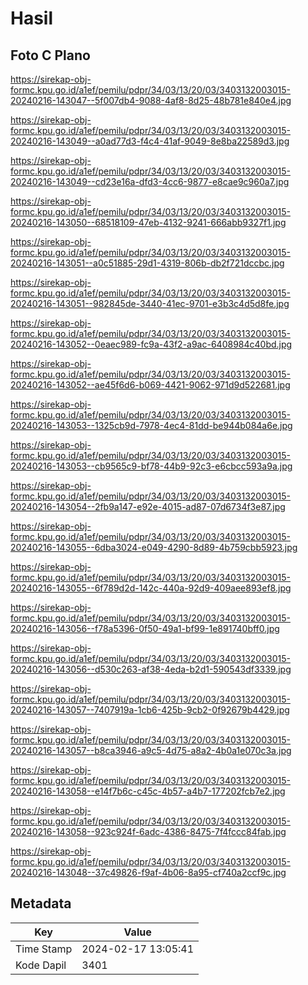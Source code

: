 # Hasil

## Foto C Plano

https://sirekap-obj-formc.kpu.go.id/a1ef/pemilu/pdpr/34/03/13/20/03/3403132003015-20240216-143047--5f007db4-9088-4af8-8d25-48b781e840e4.jpg

https://sirekap-obj-formc.kpu.go.id/a1ef/pemilu/pdpr/34/03/13/20/03/3403132003015-20240216-143049--a0ad77d3-f4c4-41af-9049-8e8ba22589d3.jpg

https://sirekap-obj-formc.kpu.go.id/a1ef/pemilu/pdpr/34/03/13/20/03/3403132003015-20240216-143049--cd23e16a-dfd3-4cc6-9877-e8cae9c960a7.jpg

https://sirekap-obj-formc.kpu.go.id/a1ef/pemilu/pdpr/34/03/13/20/03/3403132003015-20240216-143050--68518109-47eb-4132-9241-666abb9327f1.jpg

https://sirekap-obj-formc.kpu.go.id/a1ef/pemilu/pdpr/34/03/13/20/03/3403132003015-20240216-143051--a0c51885-29d1-4319-806b-db2f721dccbc.jpg

https://sirekap-obj-formc.kpu.go.id/a1ef/pemilu/pdpr/34/03/13/20/03/3403132003015-20240216-143051--982845de-3440-41ec-9701-e3b3c4d5d8fe.jpg

https://sirekap-obj-formc.kpu.go.id/a1ef/pemilu/pdpr/34/03/13/20/03/3403132003015-20240216-143052--0eaec989-fc9a-43f2-a9ac-6408984c40bd.jpg

https://sirekap-obj-formc.kpu.go.id/a1ef/pemilu/pdpr/34/03/13/20/03/3403132003015-20240216-143052--ae45f6d6-b069-4421-9062-971d9d522681.jpg

https://sirekap-obj-formc.kpu.go.id/a1ef/pemilu/pdpr/34/03/13/20/03/3403132003015-20240216-143053--1325cb9d-7978-4ec4-81dd-be944b084a6e.jpg

https://sirekap-obj-formc.kpu.go.id/a1ef/pemilu/pdpr/34/03/13/20/03/3403132003015-20240216-143053--cb9565c9-bf78-44b9-92c3-e6cbcc593a9a.jpg

https://sirekap-obj-formc.kpu.go.id/a1ef/pemilu/pdpr/34/03/13/20/03/3403132003015-20240216-143054--2fb9a147-e92e-4015-ad87-07d6734f3e87.jpg

https://sirekap-obj-formc.kpu.go.id/a1ef/pemilu/pdpr/34/03/13/20/03/3403132003015-20240216-143055--6dba3024-e049-4290-8d89-4b759cbb5923.jpg

https://sirekap-obj-formc.kpu.go.id/a1ef/pemilu/pdpr/34/03/13/20/03/3403132003015-20240216-143055--6f789d2d-142c-440a-92d9-409aee893ef8.jpg

https://sirekap-obj-formc.kpu.go.id/a1ef/pemilu/pdpr/34/03/13/20/03/3403132003015-20240216-143056--f78a5396-0f50-49a1-bf99-1e891740bff0.jpg

https://sirekap-obj-formc.kpu.go.id/a1ef/pemilu/pdpr/34/03/13/20/03/3403132003015-20240216-143056--d530c263-af38-4eda-b2d1-590543df3339.jpg

https://sirekap-obj-formc.kpu.go.id/a1ef/pemilu/pdpr/34/03/13/20/03/3403132003015-20240216-143057--7407919a-1cb6-425b-9cb2-0f92679b4429.jpg

https://sirekap-obj-formc.kpu.go.id/a1ef/pemilu/pdpr/34/03/13/20/03/3403132003015-20240216-143057--b8ca3946-a9c5-4d75-a8a2-4b0a1e070c3a.jpg

https://sirekap-obj-formc.kpu.go.id/a1ef/pemilu/pdpr/34/03/13/20/03/3403132003015-20240216-143058--e14f7b6c-c45c-4b57-a4b7-177202fcb7e2.jpg

https://sirekap-obj-formc.kpu.go.id/a1ef/pemilu/pdpr/34/03/13/20/03/3403132003015-20240216-143058--923c924f-6adc-4386-8475-7f4fccc84fab.jpg

https://sirekap-obj-formc.kpu.go.id/a1ef/pemilu/pdpr/34/03/13/20/03/3403132003015-20240216-143048--37c49826-f9af-4b06-8a95-cf740a2ccf9c.jpg


## Metadata

| Key        | Value               |
| ---------- | ------------------- |
| Time Stamp | 2024-02-17 13:05:41 |
| Kode Dapil | 3401                |



